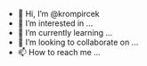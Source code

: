 - 👋 Hi, I’m @krompircek
- 👀 I’m interested in ...
- 🌱 I’m currently learning ...
- 💞️ I’m looking to collaborate on ...
- 📫 How to reach me ...

<!---
krompircek/krompircek is a ✨ special ✨ repository because its `README.md` (this file) appears on your GitHub profile.
You can click the Preview link to take a look at your changes.
--->
